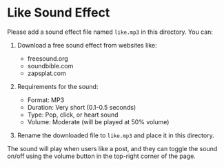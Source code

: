 # Like Sound Effect

Please add a sound effect file named `like.mp3` in this directory. You can:

1. Download a free sound effect from websites like:
   - freesound.org
   - soundbible.com
   - zapsplat.com

2. Requirements for the sound:
   - Format: MP3
   - Duration: Very short (0.1-0.5 seconds)
   - Type: Pop, click, or heart sound
   - Volume: Moderate (will be played at 50% volume)

3. Rename the downloaded file to `like.mp3` and place it in this directory.

The sound will play when users like a post, and they can toggle the sound on/off using the volume button in the top-right corner of the page. 